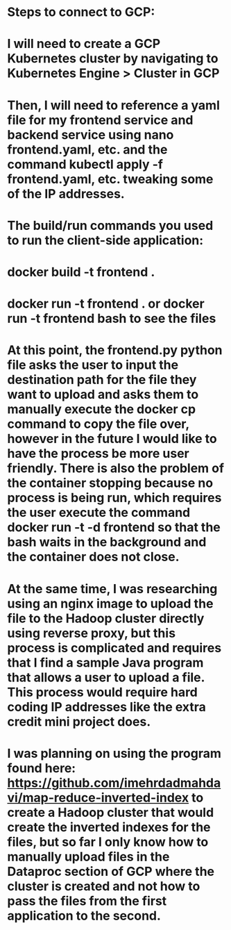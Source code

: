 # Steps to connect to GCP:
# I will need to create a GCP Kubernetes cluster by navigating to Kubernetes Engine > Cluster in GCP
# Then, I will need to reference a yaml file for my frontend service and backend service using nano frontend.yaml, etc. and the command kubectl apply -f frontend.yaml, etc. tweaking some of the IP addresses.

# The build/run commands you used to run the client-side application:
# docker build -t frontend .
# docker run -t frontend . or docker run -t frontend bash to see the files

# At this point, the frontend.py python file asks the user to input the destination path for the file they want to upload and asks them to manually execute the docker cp command to copy the file over, however in the future I would like to have the process be more user friendly. There is also the problem of the container stopping because no process is being run, which requires the user execute the command docker run -t -d frontend so that the bash waits in the background and the container does not close.
# At the same time, I was researching using an nginx image to upload the file to the Hadoop cluster directly using reverse proxy, but this process is complicated and requires that I find a sample Java program that allows a user to upload a file. This process would require hard coding IP addresses like the extra credit mini project does.
# I was planning on using the program found here: https://github.com/imehrdadmahdavi/map-reduce-inverted-index to create a Hadoop cluster that would create the inverted indexes for the files, but so far I only know how to manually upload files in the Dataproc section of GCP where the cluster is created and not how to pass the files from the first application to the second.
